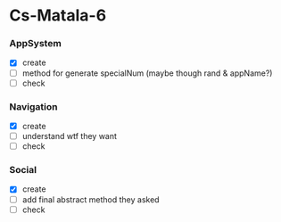 # Cs-Matala-6
### AppSystem
 - [x] create
 - [ ] method for generate specialNum (maybe though rand & appName?)
 - [ ] check
### Navigation
 - [X] create
 - [ ] understand wtf they want
 - [ ] check
### Social
 - [X] create
 - [ ] add final abstract method they asked
 - [ ] check